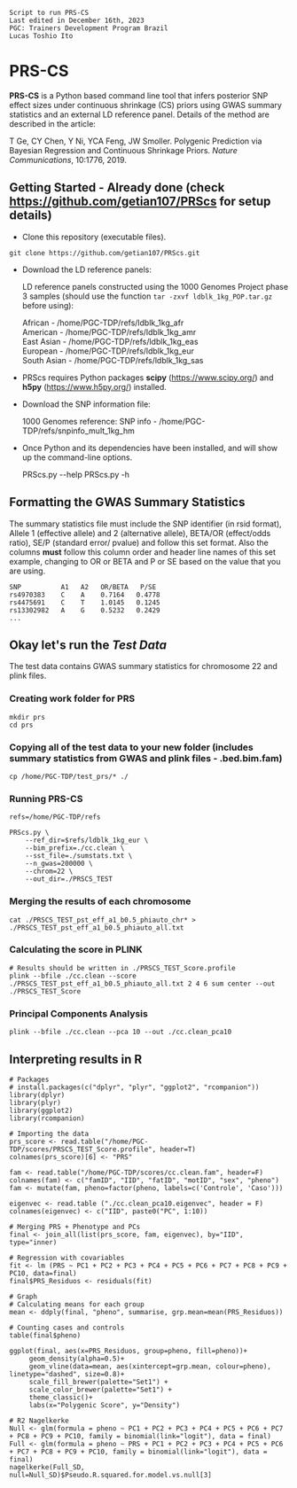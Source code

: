 ```
Script to run PRS-CS
Last edited in December 16th, 2023
PGC: Trainers Development Program Brazil 
Lucas Toshio Ito
```

# PRS-CS

**PRS-CS** is a Python based command line tool that infers posterior SNP effect sizes under continuous shrinkage (CS) priors
using GWAS summary statistics and an external LD reference panel. Details of the method are described in the article:

T Ge, CY Chen, Y Ni, YCA Feng, JW Smoller. Polygenic Prediction via Bayesian Regression and Continuous Shrinkage Priors. *Nature Communications*, 10:1776, 2019.

## Getting Started - Already done (check https://github.com/getian107/PRScs for setup details)

- Clone this repository (executable files).

`git clone https://github.com/getian107/PRScs.git`

- Download the LD reference panels:

    LD reference panels constructed using the 1000 Genomes Project phase 3 samples (should use the function `tar -zxvf ldblk_1kg_POP.tar.gz` before using):
    
     African - /home/PGC-TDP/refs/ldblk_1kg_afr   
     American - /home/PGC-TDP/refs/ldblk_1kg_amr  
     East Asian - /home/PGC-TDP/refs/ldblk_1kg_eas  
     European - /home/PGC-TDP/refs/ldblk_1kg_eur  
     South Asian - /home/PGC-TDP/refs/ldblk_1kg_sas  
     
- PRScs requires Python packages **scipy** (https://www.scipy.org/) and **h5py** (https://www.h5py.org/) installed.
  
- Download the SNP information file:

    1000 Genomes reference: SNP info - /home/PGC-TDP/refs/snpinfo_mult_1kg_hm

- Once Python and its dependencies have been installed, and will show up the command-line options.

  PRScs.py --help
  PRScs.py -h

## Formatting the GWAS Summary Statistics

The summary statistics file must include the SNP identifier (in rsid format), Allele 1 (effective allele) and 2 (alternative allele), BETA/OR (effect/odds ratio), SE/P (standard error/ pvalue) and follow this set format. Also the columns **must** follow this column order and header line names of this set example, changing to OR or BETA and P or SE based on the value that you are using.

    SNP          A1   A2   OR/BETA   P/SE
    rs4970383    C    A    0.7164   0.4778
    rs4475691    C    T    1.0145   0.1245
    rs13302982   A    G    0.5232   0.2429
    ...

## Okay let's run the *Test Data*

The test data contains GWAS summary statistics for chromosome 22 and plink files.

### Creating work folder for PRS
```
mkdir prs
cd prs
```

### Copying all of the test data to your new folder (includes summary statistics from GWAS and plink files - .bed.bim.fam)
```
cp /home/PGC-TDP/test_prs/* ./
```

### Running PRS-CS
```
refs=/home/PGC-TDP/refs

PRScs.py \
	--ref_dir=$refs/ldblk_1kg_eur \
	--bim_prefix=./cc.clean \
	--sst_file=./sumstats.txt \
	--n_gwas=200000 \
	--chrom=22 \
	--out_dir=./PRSCS_TEST
```
	
### Merging the results of each chromosome
```
cat ./PRSCS_TEST_pst_eff_a1_b0.5_phiauto_chr* > ./PRSCS_TEST_pst_eff_a1_b0.5_phiauto_all.txt
```

### Calculating the score in PLINK
```
# Results should be written in ./PRSCS_TEST_Score.profile
plink --bfile ./cc.clean --score ./PRSCS_TEST_pst_eff_a1_b0.5_phiauto_all.txt 2 4 6 sum center --out ./PRSCS_TEST_Score
```

### Principal Components Analysis

```
plink --bfile ./cc.clean --pca 10 --out ./cc.clean_pca10
```

## Interpreting results in R

```{r}
# Packages
# install.packages(c("dplyr", "plyr", "ggplot2", "rcompanion"))
library(dplyr)
library(plyr)
library(ggplot2)
library(rcompanion)

# Importing the data
prs_score <- read.table("/home/PGC-TDP/scores/PRSCS_TEST_Score.profile", header=T)
colnames(prs_score)[6] <- "PRS"

fam <- read.table("/home/PGC-TDP/scores/cc.clean.fam", header=F)
colnames(fam) <- c("famID", "IID", "fatID", "motID", "sex", "pheno")
fam <- mutate(fam, pheno=factor(pheno, labels=c('Controle', 'Caso')))

eigenvec <- read.table ("./cc.clean_pca10.eigenvec", header = F)
colnames(eigenvec) <- c("IID", paste0("PC", 1:10))

# Merging PRS + Phenotype and PCs
final <- join_all(list(prs_score, fam, eigenvec), by="IID", type="inner)

# Regression with covariables
fit <- lm (PRS ~ PC1 + PC2 + PC3 + PC4 + PC5 + PC6 + PC7 + PC8 + PC9 + PC10, data=final)
final$PRS_Residuos <- residuals(fit)

# Graph
# Calculating means for each group
mean <- ddply(final, "pheno", summarise, grp.mean=mean(PRS_Residuos))

# Counting cases and controls
table(final$pheno)

ggplot(final, aes(x=PRS_Residuos, group=pheno, fill=pheno))+
     geom_density(alpha=0.5)+
     geom_vline(data=mean, aes(xintercept=grp.mean, colour=pheno), linetype="dashed", size=0.8)+
     scale_fill_brewer(palette="Set1") +
     scale_color_brewer(palette="Set1") +
     theme_classic()+
     labs(x="Polygenic Score", y="Density")

# R2 Nagelkerke
Null <- glm(formula = pheno ~ PC1 + PC2 + PC3 + PC4 + PC5 + PC6 + PC7 + PC8 + PC9 + PC10, family = binomial(link="logit"), data = final)
Full <- glm(formula = pheno ~ PRS + PC1 + PC2 + PC3 + PC4 + PC5 + PC6 + PC7 + PC8 + PC9 + PC10, family = binomial(link="logit"), data = final)
nagelkerke(Full_SD, null=Null_SD)$Pseudo.R.squared.for.model.vs.null[3]
```
